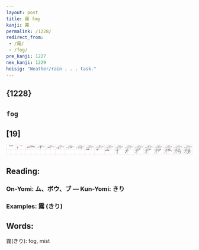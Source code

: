 ```yaml
---
layout: post
title: 霧 fog
kanji: 霧
permalink: /1228/
redirect_from:
 - /霧/
 - /fog/
pre_kanji: 1227
nex_kanji: 1229
heisig: "Weather/rain . . . task."
---
```


## {1228}

## `fog`

## [19]

<div class="stroke"><img src="../images/E99CA7.png" /></div>

## Reading:

### On-Yomi: ム、ボウ、ブ &mdash; Kun-Yomi: きり

### Examples: 霧 (きり)

## Words:

霧(きり): fog, mist
